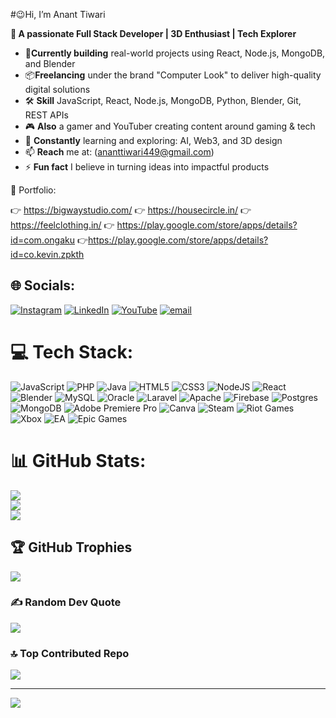 #😉Hi, I’m Anant Tiwari  

**🎯 A passionate Full Stack Developer | 3D Enthusiast | Tech Explorer**

- 💼**Currently building** real-world projects using React, Node.js, MongoDB, and Blender  
- 📦**Freelancing** under the brand "Computer Look" to deliver high-quality digital solutions  
- 🛠️ **Skill** JavaScript, React, Node.js, MongoDB, Python, Blender, Git, REST APIs  
- 🎮 **Also** a gamer and YouTuber creating content around gaming & tech
- 🌱 **Constantly** learning and exploring: AI, Web3, and 3D design  
- 📫 **Reach** me at: (ananttiwari449@gmail.com) 
- ⚡ **Fun fact** I believe in turning ideas into impactful products

📂 Portfolio:

👉 https://bigwaystudio.com/
👉 https://housecircle.in/
👉 https://feelclothing.in/
👉 https://play.google.com/store/apps/details?id=com.ongaku
👉https://play.google.com/store/apps/details?id=co.kevin.zpkth

## 🌐 Socials:
[![Instagram](https://img.shields.io/badge/Instagram-%23E4405F.svg?logo=Instagram&logoColor=white)](https://instagram.com/maybeananttt) [![LinkedIn](https://img.shields.io/badge/LinkedIn-%230077B5.svg?logo=linkedin&logoColor=white)](https://linkedin.com/in/anant-tiwari-dev) [![YouTube](https://img.shields.io/badge/YouTube-%23FF0000.svg?logo=YouTube&logoColor=white)](https://youtube.com/@SpiritAmannn ) [![email](https://img.shields.io/badge/Email-D14836?logo=gmail&logoColor=white)](mailto:ananttiwari449@gmail.com) 

# 💻 Tech Stack:
![JavaScript](https://img.shields.io/badge/javascript-%23323330.svg?style=for-the-badge&logo=javascript&logoColor=%23F7DF1E) ![PHP](https://img.shields.io/badge/php-%23777BB4.svg?style=for-the-badge&logo=php&logoColor=white) ![Java](https://img.shields.io/badge/java-%23ED8B00.svg?style=for-the-badge&logo=openjdk&logoColor=white) ![HTML5](https://img.shields.io/badge/html5-%23E34F26.svg?style=for-the-badge&logo=html5&logoColor=white) ![CSS3](https://img.shields.io/badge/css3-%231572B6.svg?style=for-the-badge&logo=css3&logoColor=white) ![NodeJS](https://img.shields.io/badge/node.js-6DA55F?style=for-the-badge&logo=node.js&logoColor=white) ![React](https://img.shields.io/badge/react-%2320232a.svg?style=for-the-badge&logo=react&logoColor=%2361DAFB) ![Blender](https://img.shields.io/badge/blender-%23F5792A.svg?style=for-the-badge&logo=blender&logoColor=white) ![MySQL](https://img.shields.io/badge/mysql-4479A1.svg?style=for-the-badge&logo=mysql&logoColor=white) ![Oracle](https://img.shields.io/badge/Oracle-F80000?style=for-the-badge&logo=oracle&logoColor=white) ![Laravel](https://img.shields.io/badge/laravel-%23FF2D20.svg?style=for-the-badge&logo=laravel&logoColor=white) ![Apache](https://img.shields.io/badge/apache-%23D42029.svg?style=for-the-badge&logo=apache&logoColor=white) ![Firebase](https://img.shields.io/badge/firebase-a08021?style=for-the-badge&logo=firebase&logoColor=ffcd34) ![Postgres](https://img.shields.io/badge/postgres-%23316192.svg?style=for-the-badge&logo=postgresql&logoColor=white) ![MongoDB](https://img.shields.io/badge/MongoDB-%234ea94b.svg?style=for-the-badge&logo=mongodb&logoColor=white) ![Adobe Premiere Pro](https://img.shields.io/badge/Adobe%20Premiere%20Pro-9999FF.svg?style=for-the-badge&logo=Adobe%20Premiere%20Pro&logoColor=white) ![Canva](https://img.shields.io/badge/Canva-%2300C4CC.svg?style=for-the-badge&logo=Canva&logoColor=white) ![Steam](https://img.shields.io/badge/steam-%23000000.svg?style=for-the-badge&logo=steam&logoColor=white) ![Riot Games](https://img.shields.io/badge/riotgames-D32936.svg?style=for-the-badge&logo=riotgames&logoColor=white) ![Xbox](https://img.shields.io/badge/xbox-%23107C10.svg?style=for-the-badge&logo=xbox&logoColor=white) ![EA](https://img.shields.io/badge/ea-%23000000.svg?style=for-the-badge&logo=ea&logoColor=white) ![Epic Games](https://img.shields.io/badge/epicgames-%23313131.svg?style=for-the-badge&logo=epicgames&logoColor=white)
# 📊 GitHub Stats:
![](https://github-readme-stats.vercel.app/api?username=spiritaman&theme=midnight-purple&hide_border=false&include_all_commits=true&count_private=false)<br/>
![](https://nirzak-streak-stats.vercel.app/?user=spiritaman&theme=midnight-purple&hide_border=false)<br/>
![](https://github-readme-stats.vercel.app/api/top-langs/?username=spiritaman&theme=midnight-purple&hide_border=false&include_all_commits=true&count_private=false&layout=compact)

## 🏆 GitHub Trophies
![](https://github-profile-trophy.vercel.app/?username=spiritaman&theme=radical&no-frame=false&no-bg=true&margin-w=4)

### ✍️ Random Dev Quote
![](https://quotes-github-readme.vercel.app/api?type=horizontal&theme=radical)

### 🔝 Top Contributed Repo
![](https://github-contributor-stats.vercel.app/api?username=spiritaman&limit=5&theme=dark&combine_all_yearly_contributions=true)

---
[![](https://visitcount.itsvg.in/api?id=spiritaman&icon=0&color=0)](https://visitcount.itsvg.in)

<!-- Proudly created with GPRM ( https://gprm.itsvg.in ) -->
